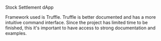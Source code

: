 Stock Settlement dApp

Framework used is Truffle. Truffle is better documented and has a more intuitive command interface. Since the project has limited time to be finished, this it's important to have access to strong documentation and examples.
